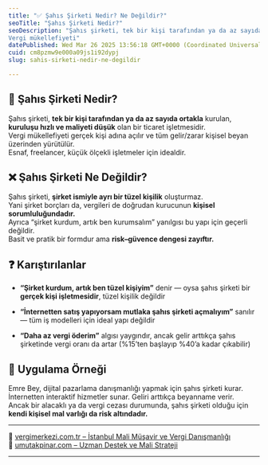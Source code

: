 ```yaml
---
title: "✅ Şahıs Şirketi Nedir? Ne Değildir?"
seoTitle: "Şahıs Şirketi Nedir?"
seoDescription: "Şahıs şirketi, tek bir kişi tarafından ya da az sayıda ortakla kurulan, kuruluşu hızlı ve maliyeti düşük olan bir ticaret işletmesidir.
Vergi mükellefiyeti"
datePublished: Wed Mar 26 2025 13:56:18 GMT+0000 (Coordinated Universal Time)
cuid: cm8pzmw9e000a09js1i92dypj
slug: sahis-sirketi-nedir-ne-degildir

---
```


## 🔹 Şahıs Şirketi Nedir?

Şahıs şirketi, **tek bir kişi tarafından ya da az sayıda ortakla** kurulan, **kuruluşu hızlı ve maliyeti düşük** olan bir ticaret işletmesidir.  
Vergi mükellefiyeti gerçek kişi adına açılır ve tüm gelir/zarar kişisel beyan üzerinden yürütülür.  
Esnaf, freelancer, küçük ölçekli işletmeler için idealdir.

## ❌ Şahıs Şirketi Ne Değildir?

Şahıs şirketi, **şirket ismiyle ayrı bir tüzel kişilik** oluşturmaz.  
Yani şirket borçları da, vergileri de doğrudan kurucunun **kişisel sorumluluğundadır.**  
Ayrıca “şirket kurdum, artık ben kurumsalım” yanılgısı bu yapı için geçerli değildir.  
Basit ve pratik bir formdur ama **risk–güvence dengesi zayıftır.**

## ❓ Karıştırılanlar

* **“Şirket kurdum, artık ben tüzel kişiyim”** denir — oysa şahıs şirketi bir **gerçek kişi işletmesidir**, tüzel kişilik değildir
    
* **“İnternetten satış yapıyorsam mutlaka şahıs şirketi açmalıyım”** sanılır — tüm iş modelleri için ideal yapı değildir
    
* **“Daha az vergi öderim”** algısı yaygındır, ancak gelir arttıkça şahıs şirketinde vergi oranı da artar (%15’ten başlayıp %40’a kadar çıkabilir)
    

## 🧠 Uygulama Örneği

Emre Bey, dijital pazarlama danışmanlığı yapmak için şahıs şirketi kurar.  
İnternetten interaktif hizmetler sunar. Geliri arttıkça beyanname verir.  
Ancak bir alacaklı ya da vergi cezası durumunda, şahıs şirketi olduğu için **kendi kişisel mal varlığı da risk altındadır.**

---

🔗 [vergimerkezi.com.tr – İstanbul Mali Müşavir ve Vergi Danışmanlığı](https://vergimerkezi.com.tr)  
🔗 [umutakpinar.com – Uzman Destek ve Mali Strateji](https://umutakpinar.com)

---